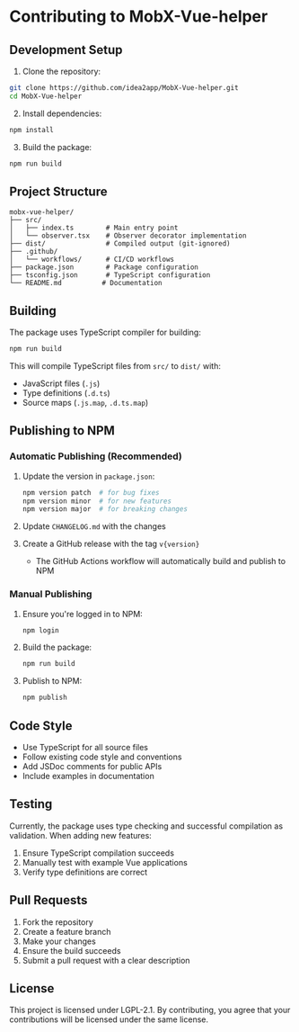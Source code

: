 # Contributing to MobX-Vue-helper

## Development Setup

1. Clone the repository:
```bash
git clone https://github.com/idea2app/MobX-Vue-helper.git
cd MobX-Vue-helper
```

2. Install dependencies:
```bash
npm install
```

3. Build the package:
```bash
npm run build
```

## Project Structure

```
mobx-vue-helper/
├── src/
│   ├── index.ts        # Main entry point
│   └── observer.tsx    # Observer decorator implementation
├── dist/               # Compiled output (git-ignored)
├── .github/
│   └── workflows/      # CI/CD workflows
├── package.json        # Package configuration
├── tsconfig.json       # TypeScript configuration
└── README.md          # Documentation
```

## Building

The package uses TypeScript compiler for building:

```bash
npm run build
```

This will compile TypeScript files from `src/` to `dist/` with:
- JavaScript files (`.js`)
- Type definitions (`.d.ts`)
- Source maps (`.js.map`, `.d.ts.map`)

## Publishing to NPM

### Automatic Publishing (Recommended)

1. Update the version in `package.json`:
   ```bash
   npm version patch  # for bug fixes
   npm version minor  # for new features
   npm version major  # for breaking changes
   ```

2. Update `CHANGELOG.md` with the changes

3. Create a GitHub release with the tag `v{version}`
   - The GitHub Actions workflow will automatically build and publish to NPM

### Manual Publishing

1. Ensure you're logged in to NPM:
   ```bash
   npm login
   ```

2. Build the package:
   ```bash
   npm run build
   ```

3. Publish to NPM:
   ```bash
   npm publish
   ```

## Code Style

- Use TypeScript for all source files
- Follow existing code style and conventions
- Add JSDoc comments for public APIs
- Include examples in documentation

## Testing

Currently, the package uses type checking and successful compilation as validation. When adding new features:

1. Ensure TypeScript compilation succeeds
2. Manually test with example Vue applications
3. Verify type definitions are correct

## Pull Requests

1. Fork the repository
2. Create a feature branch
3. Make your changes
4. Ensure the build succeeds
5. Submit a pull request with a clear description

## License

This project is licensed under LGPL-2.1. By contributing, you agree that your contributions will be licensed under the same license.
